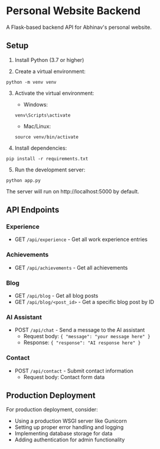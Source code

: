 # Personal Website Backend

A Flask-based backend API for Abhinav's personal website.

## Setup

1. Install Python (3.7 or higher)

2. Create a virtual environment:
```
python -m venv venv
```

3. Activate the virtual environment:
   - Windows: 
   ```
   venv\Scripts\activate
   ```
   - Mac/Linux: 
   ```
   source venv/bin/activate
   ```

4. Install dependencies:
```
pip install -r requirements.txt
```

5. Run the development server:
```
python app.py
```

The server will run on http://localhost:5000 by default.

## API Endpoints

### Experience
- GET `/api/experience` - Get all work experience entries

### Achievements
- GET `/api/achievements` - Get all achievements

### Blog
- GET `/api/blog` - Get all blog posts
- GET `/api/blog/<post_id>` - Get a specific blog post by ID

### AI Assistant
- POST `/api/chat` - Send a message to the AI assistant
  - Request body: `{ "message": "your message here" }`
  - Response: `{ "response": "AI response here" }`

### Contact
- POST `/api/contact` - Submit contact information
  - Request body: Contact form data

## Production Deployment

For production deployment, consider:
- Using a production WSGI server like Gunicorn
- Setting up proper error handling and logging
- Implementing database storage for data
- Adding authentication for admin functionality 